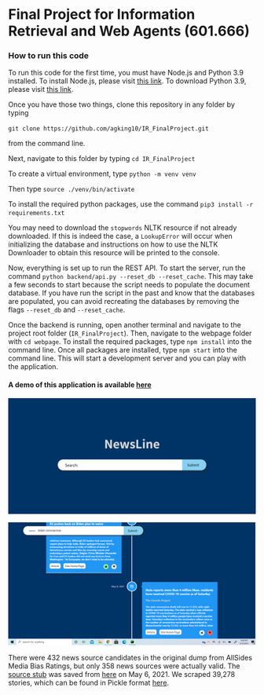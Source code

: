 # Final Project for Information Retrieval and Web Agents (601.666)

### How to run this code

To run this code for the first time, you must have Node.js
and Python 3.9 installed. To install Node.js, please visit [this link](https://nodejs.org/en/download/).
To download Python 3.9, please visit [this link](https://www.python.org/downloads/).

Once you have those two things, clone this repository in any folder by typing 

`git clone https://github.com/agking10/IR_FinalProject.git`

from the command line.

Next, navigate to this folder by typing `cd IR_FinalProject`

To create a virtual environment, type `python -m venv venv`

Then type `source ./venv/bin/activate`

To install the required python packages, use the command 
`pip3 install -r requirements.txt`

You may need to download the `stopwords` NLTK resource if not already downloaded. If this is indeed the case, a `LookupError` will occur when initializing the database and instructions on how to use the NLTK Downloader to obtain this resource will be printed to the console.

Now, everything is set up to run the REST API. To
start the server, run the command `python backend/api.py --reset_db --reset_cache`.
This may take a few seconds to start because the script needs to
populate the document database. If you have run the script in the past 
and know that the databases are populated,
you can avoid recreating the databases by removing the flags `--reset_db` 
and `--reset_cache`.

Once the backend is running, open another terminal 
and navigate to the project root folder (`IR_FinalProject`).
Then, navigate to the webpage folder with `cd webpage`.
To install the required packages, type `npm install` into the 
command line. Once all packages are installed, type `npm start` into
the command line. This will start a development server and you can 
play with the application.

#### A demo of this application is available [here](https://youtu.be/Xso2Z3c4dII)

![](./screenshots/NewsLine1.PNG)

![](./screenshots/NewsLine2.png)

There were 432 news source candidates in the original dump from AllSides Media Bias Ratings, but only 358 news sources
were actually valid. The [source stub](media_bias_table.html) was saved from
[here](https://www.allsides.com/media-bias/media-bias-ratings?field_featured_bias_rating_value=All&field_news_source_type_tid%5B2%5D=2&field_news_bias_nid_1%5B1%5D=1&field_news_bias_nid_1%5B2%5D=2&field_news_bias_nid_1%5B3%5D=3&title=)
on May 6, 2021. We scraped 39,278 stories, which can be found in Pickle format [here](stories.pickle).
